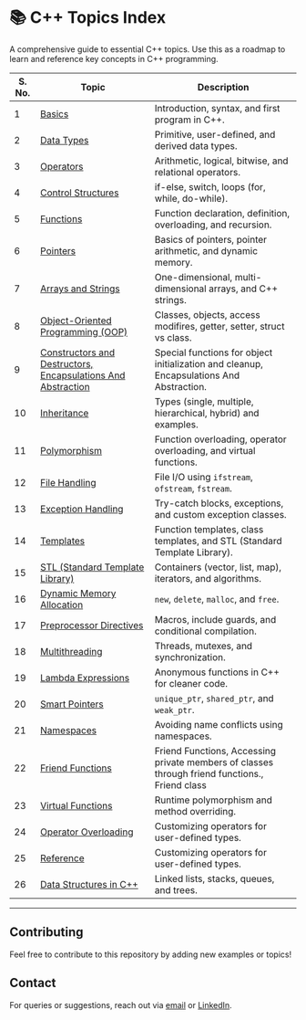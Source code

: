 # 📚 C++ Topics Index

A comprehensive guide to essential C++ topics. Use this as a roadmap to learn and reference key concepts in C++ programming.

| **S. No.** | **Topic**                              | **Description**                                              |
|------------|----------------------------------------|--------------------------------------------------------------|
| 1          | [Basics](/basics.md)                  | Introduction, syntax, and first program in C++.              |
| 2          | [Data Types](/datatypes.md)          | Primitive, user-defined, and derived data types.             |
| 3          | [Operators](/Operators.md)            | Arithmetic, logical, bitwise, and relational operators.       |
| 4          | [Control Structures](/ControlStructures.md) | if-else, switch, loops (for, while, do-while).    |
| 5          | [Functions](/functions.md)            | Function declaration, definition, overloading, and recursion.|
| 6          | [Pointers](/Pointers.md)              | Basics of pointers, pointer arithmetic, and dynamic memory.  |
| 7          | [Arrays and Strings](/arrayString.md) | One-dimensional, multi-dimensional arrays, and C++ strings. |
| 8          | [Object-Oriented Programming (OOP)](/Object-Oriented_Programming.md) | Classes, objects, access modifires, getter, setter, struct vs class. |
| 9          | [Constructors and Destructors, Encapsulations And Abstraction](/constructors_destructors.md) | Special functions for object initialization and cleanup, Encapsulations And Abstraction. |
| 10         | [Inheritance](/Inheritance.md)        | Types (single, multiple, hierarchical, hybrid) and examples. |
| 11         | [Polymorphism](/Polymorphism.md)      | Function overloading, operator overloading, and virtual functions. |
| 12         | [File Handling](/FileHandling.md)    | File I/O using `ifstream`, `ofstream`, `fstream`.            |
| 13         | [Exception Handling](exception-handling.html) | Try-catch blocks, exceptions, and custom exception classes.  |
| 14         | [Templates](/templates.md)            | Function templates, class templates, and STL (Standard Template Library). |
| 15         | [STL (Standard Template Library)](https://github.com/brijeshc1307/DSA/blob/main/STL.md) | Containers (vector, list, map), iterators, and algorithms.   |
| 16         | [Dynamic Memory Allocation](dynamic-memory-allocation.html) | `new`, `delete`, `malloc`, and `free`. |
| 17         | [Preprocessor Directives](preprocessor-directives.html) | Macros, include guards, and conditional compilation.         |
| 18         | [Multithreading](https://github.com/brijeshc1307/Multithreading)  | Threads, mutexes, and synchronization.                      |
| 19         | [Lambda Expressions](lambda-expressions.html) | Anonymous functions in C++ for cleaner code.                |
| 20         | [Smart Pointers](/smartPointers.md)  | `unique_ptr`, `shared_ptr`, and `weak_ptr`.                 |
| 21         | [Namespaces](/NameSpace.md)          | Avoiding name conflicts using namespaces.                   |
| 22         | [Friend Functions](/friendFunction.md) | Friend Functions, Accessing private members of classes through friend functions., Friend class|
| 23         | [Virtual Functions](/virtualFunctions.md) | Runtime polymorphism and method overriding.                 |
| 24         | [Operator Overloading](operator-overloading.html) | Customizing operators for user-defined types.               |
| 25         | [Reference](/refrence.md) | Customizing operators for user-defined types.               |
| 26         | [Data Structures in C++](https://github.com/brijeshc1307/DSA) | Linked lists, stacks, queues, and trees.                    |

---

## Contributing
Feel free to contribute to this repository by adding new examples or topics!

## Contact
For queries or suggestions, reach out via [email](mailto:chaudharybrijesh0007@gmail.com) or [LinkedIn](https://www.linkedin.com/in/brijeshchaudhary13/). 
